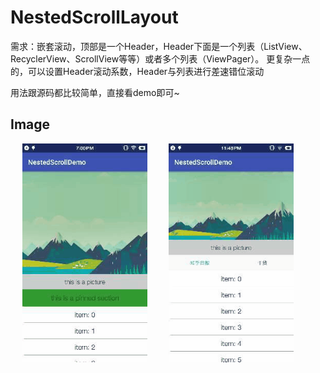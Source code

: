 # NestedScrollLayout
需求：嵌套滚动，顶部是一个Header，Header下面是一个列表（ListView、RecyclerView、ScrollView等等）或者多个列表（ViewPager）。
更复杂一点的，可以设置Header滚动系数，Header与列表进行差速错位滚动

用法跟源码都比较简单，直接看demo即可~

## Image

<div>
  <img src="gif/Gif_20180626_190143.gif" width = "200" height = "350" hspace = "15"/>
  <img src="gif/Gif_20180617_235435.gif" width = "200" height = "350" hspace = "15"/>
</div>

